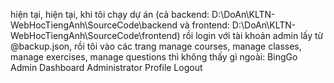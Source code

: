 hiện tại, hiện tại, khi tôi chạy dự án (cả backend: D:\DoAn\KLTN-WebHocTiengAnh\SourceCode\backend và frontend: D:\DoAn\KLTN-WebHocTiengAnh\SourceCode\frontend) rồi login với tài khoản admin lấy từ @backup.json, rồi tôi vào các trang manage courses, manage classes, manage exercises, manage questions thì không thấy gì ngoài:
BingGo
Admin Dashboard
Administrator
Profile Logout